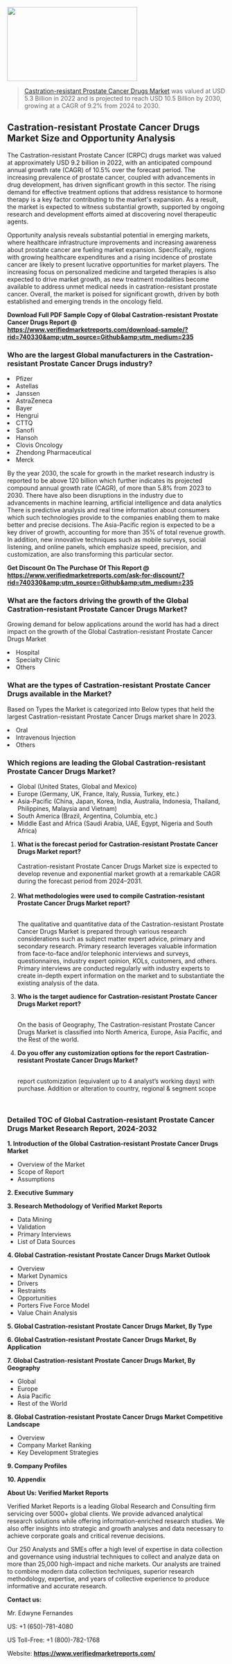 <img src="https://ffe5etoiles.com/wp-content/uploads/2024/12/MST1-300x171.png" alt="" width="300" height="171" class="alignnone size-medium wp-image-20088" /><blockquote><p><p><a href="https://www.verifiedmarketreports.com/download-sample/?rid=740330&utm_source=Github&utm_medium=235" target="_blank">Castration-resistant Prostate Cancer Drugs Market</a> was valued at USD 5.3 Billion in 2022 and is projected to reach USD 10.5 Billion by 2030, growing at a CAGR of 9.2% from 2024 to 2030.</p></blockquote><p><h2>Castration-resistant Prostate Cancer Drugs Market Size and Opportunity Analysis</h2><p>The Castration-resistant Prostate Cancer (CRPC) drugs market was valued at approximately USD 9.2 billion in 2022, with an anticipated compound annual growth rate (CAGR) of 10.5% over the forecast period. The increasing prevalence of prostate cancer, coupled with advancements in drug development, has driven significant growth in this sector. The rising demand for effective treatment options that address resistance to hormone therapy is a key factor contributing to the market's expansion. As a result, the market is expected to witness substantial growth, supported by ongoing research and development efforts aimed at discovering novel therapeutic agents.</p><p>Opportunity analysis reveals substantial potential in emerging markets, where healthcare infrastructure improvements and increasing awareness about prostate cancer are fueling market expansion. Specifically, regions with growing healthcare expenditures and a rising incidence of prostate cancer are likely to present lucrative opportunities for market players. The increasing focus on personalized medicine and targeted therapies is also expected to drive market growth, as new treatment modalities become available to address unmet medical needs in castration-resistant prostate cancer. Overall, the market is poised for significant growth, driven by both established and emerging trends in the oncology field.</p></p><p class=""><strong>Download Full PDF Sample Copy of Global Castration-resistant Prostate Cancer Drugs Report @ <a href="https://www.verifiedmarketreports.com/download-sample/?rid=740330&amp;utm_source=Github&amp;utm_medium=235" target="_blank">https://www.verifiedmarketreports.com/download-sample/?rid=740330&amp;utm_source=Github&amp;utm_medium=235</a></strong></p><h3 id="" class="">Who are the largest Global manufacturers in the Castration-resistant Prostate Cancer Drugs industry?</h3><p><li>Pfizer</li><li> Astellas</li><li> Janssen</li><li> AstraZeneca</li><li> Bayer</li><li> Hengrui</li><li> CTTQ</li><li> Sanofi</li><li> Hansoh</li><li> Clovis Oncology</li><li> Zhendong Pharmaceutical</li><li> Merck</li></p><div class=""><div class="" dir="" data-message-author-role="" data-message-id="" data-message-model-slug=""><div class=""><div class=""><div class=""><div class="" dir="" data-message-author-role="" data-message-id="" data-message-model-slug=""><div class=""><div class=""><p>By the year 2030, the scale for growth in the market research industry is reported to be above 120 billion which further indicates its projected compound annual growth rate (CAGR), of more than 5.8% from 2023 to 2030. There have also been disruptions in the industry due to advancements in machine learning, artificial intelligence and data analytics There is predictive analysis and real time information about consumers which such technologies provide to the companies enabling them to make better and precise decisions. The Asia-Pacific region is expected to be a key driver of growth, accounting for more than 35% of total revenue growth. In addition, new innovative techniques such as mobile surveys, social listening, and online panels, which emphasize speed, precision, and customization, are also transforming this particular sector.</p><p><strong>Get Discount On The Purchase Of This Report @&nbsp; <a href="https://www.verifiedmarketreports.com/ask-for-discount/?rid=740330&amp;utm_source=Github&amp;utm_medium=235" target="_blank">https://www.verifiedmarketreports.com/ask-for-discount/?rid=740330&amp;utm_source=Github&amp;utm_medium=235</a></strong></p></div></div></div></div></div></div></div></div><h3 id="" class="">What are the factors driving the growth of the Global Castration-resistant Prostate Cancer Drugs Market?</h3><p id="" class="">Growing demand for below applications around the world has had a direct impact on the growth of the Global Castration-resistant Prostate Cancer Drugs Market</p><p id="" class=""><li>Hospital</li><li> Specialty Clinic</li><li> Others</li></p><h3 id="" class="">What are the types of Castration-resistant Prostate Cancer Drugs available in the Market?</h3><p id="" class="">Based on Types the Market is categorized into Below types that held the largest Castration-resistant Prostate Cancer Drugs market share In 2023.</p><p id="" class=""><li>Oral</li><li> Intravenous Injection</li><li> Others</li></p><h3 id="" class="">Which regions are leading the Global Castration-resistant Prostate Cancer Drugs Market?</h3><ul><li>Global (United States, Global and Mexico)</li><li>Europe (Germany, UK, France, Italy, Russia, Turkey, etc.)</li><li>Asia-Pacific (China, Japan, Korea, India, Australia, Indonesia, Thailand, Philippines, Malaysia and Vietnam)</li><li>South America (Brazil, Argentina, Columbia, etc.)</li><li>Middle East and Africa (Saudi Arabia, UAE, Egypt, Nigeria and South Africa)</li></ul><p><ol><li><strong>What is the forecast period for Castration-resistant Prostate Cancer Drugs Market report?<br /></strong><br /><span data-sheets-root="1" data-sheets-value="{&quot;1&quot;:2,&quot;2&quot;:&quot;XXXX size is expected to develop revenue and exponential market growth at a remarkable CAGR during the forecast period from 2024&ndash;2030.&quot;}" data-sheets-userformat="{&quot;2&quot;:12674,&quot;4&quot;:{&quot;1&quot;:2,&quot;2&quot;:16776960},&quot;10&quot;:2,&quot;11&quot;:0,&quot;15&quot;:&quot;Arial&quot;,&quot;16&quot;:12}">Castration-resistant Prostate Cancer Drugs Market size is expected to develop revenue and exponential market growth at a remarkable CAGR during the forecast period from 2024&ndash;2031.</span><br /><br /></li><li><strong>What methodologies were used to compile Castration-resistant Prostate Cancer Drugs Market report?<br /><br /></strong><p>The qualitative and quantitative data of the&nbsp;Castration-resistant Prostate Cancer Drugs Market is prepared through various research considerations such as subject matter expert advice, primary and secondary research. Primary research leverages valuable information from face-to-face and/or telephonic interviews and surveys, questionnaires, industry expert opinion, KOLs, customers, and others. Primary interviews are conducted regularly with industry experts to create in-depth expert information on the market and to substantiate the existing analysis of the data.&nbsp;</p></li><li><strong>Who is the target audience for Castration-resistant Prostate Cancer Drugs Market report?<br /><br /></strong><p>On the basis of Geography, The&nbsp;Castration-resistant Prostate Cancer Drugs Market is classified into North America, Europe, Asia Pacific, and the Rest of the world.</p></li><li><strong>Do you offer any customization options for the report Castration-resistant Prostate Cancer Drugs Market?<br /><br /></strong><p>report customization (equivalent up to 4 analyst&rsquo;s working days) with purchase. Addition or alteration to country, regional &amp; segment scope</p><p>&nbsp;</p></li></ol></p><h3 id="" class="">Detailed TOC of Global Castration-resistant Prostate Cancer Drugs Market Research Report, 2024-2032</h3><p id="" class=""><strong>1. Introduction of the Global Castration-resistant Prostate Cancer Drugs Market</strong></p><ul><li>Overview of the Market</li><li>Scope of Report</li><li>Assumptions</li></ul><p id="" class=""><strong>2. Executive Summary</strong></p><p id="" class=""><strong>3. Research Methodology of&nbsp;Verified Market Reports</strong></p><ul><li>Data Mining</li><li>Validation</li><li>Primary Interviews</li><li>List of Data Sources</li></ul><p id="" class=""><strong>4. Global Castration-resistant Prostate Cancer Drugs Market Outlook</strong></p><ul><li>Overview</li><li>Market Dynamics</li><li>Drivers</li><li>Restraints</li><li>Opportunities</li><li>Porters Five Force Model</li><li>Value Chain Analysis</li></ul><p id="" class=""><strong>5. Global Castration-resistant Prostate Cancer Drugs Market, By&nbsp;Type</strong></p><p id="" class=""><strong>6. Global Castration-resistant Prostate Cancer Drugs Market, By Application</strong></p><p id="" class=""><strong>7. Global Castration-resistant Prostate Cancer Drugs Market, By Geography</strong></p><ul><li>Global</li><li>Europe</li><li>Asia Pacific</li><li>Rest of the World</li></ul><p id="" class=""><strong>8. Global Castration-resistant Prostate Cancer Drugs Market Competitive Landscape</strong></p><ul><li>Overview</li><li>Company Market Ranking</li><li>Key Development Strategies</li></ul><p id="" class=""><strong>9. Company Profiles</strong></p><p id="" class=""><strong>10. Appendix</strong></p><p id="" class=""><strong>About Us: Verified Market Reports</strong></p><p id="" class="">Verified Market Reports is a leading Global Research and Consulting firm servicing over 5000+ global clients. We provide advanced analytical research solutions while offering information-enriched research studies. We also offer insights into strategic and growth analyses and data necessary to achieve corporate goals and critical revenue decisions.</p><p id="" class="">Our 250 Analysts and SMEs offer a high level of expertise in data collection and governance using industrial techniques to collect and analyze data on more than 25,000 high-impact and niche markets. Our analysts are trained to combine modern data collection techniques, superior research methodology, expertise, and years of collective experience to produce informative and accurate research.</p><p id="" class=""><strong>Contact us:</strong></p><p id="" class="">Mr. Edwyne Fernandes</p><p id="" class="">US: +1 (650)-781-4080</p><p id="" class="">US Toll-Free: +1 (800)-782-1768</p><p id="" class="">Website: <a target="" data-test-app-aware-link=""><strong>https://www.verifiedmarketreports.com/</strong></a></p>
